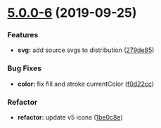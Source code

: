 # [5.0.0-6](https://github.com/ionic-team/ionicons/compare/v5.0.0-5...v5.0.0-6) (2019-09-25)


### Features

* **svg:** add source svgs to distribution ([279de85](https://github.com/ionic-team/ionicons/commit/279de85))


### Bug Fixes

* **color:** fix fill and stroke currentColor ([f0d22cc](https://github.com/ionic-team/ionicons/commit/f0d22cc))


### Refactor

* **refactor:** update v5 icons ([1be0c8e](https://github.com/ionic-team/ionicons/commit/1be0c8eb219c76b18baba25596251cdec78ac9b4))

